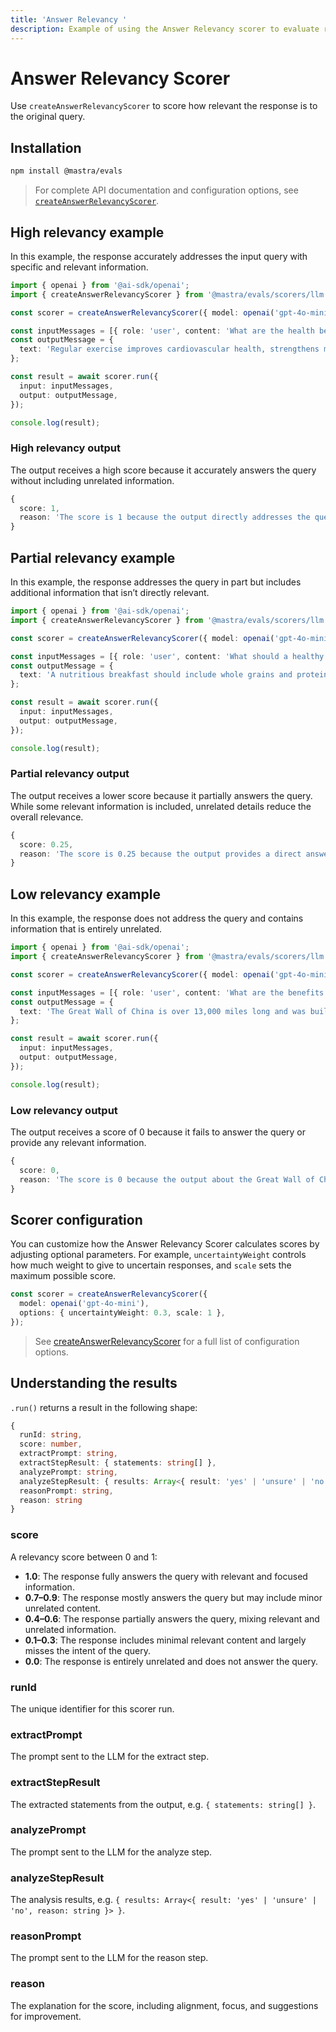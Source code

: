 ```yaml
---
title: 'Answer Relevancy '
description: Example of using the Answer Relevancy scorer to evaluate response relevancy to queries.
---
```


# Answer Relevancy Scorer

Use `createAnswerRelevancyScorer` to score how relevant the response is to the original query.

## Installation

```bash copy
npm install @mastra/evals
```

> For complete API documentation and configuration options, see [`createAnswerRelevancyScorer`](/docs/reference/scorers/answer-relevancy).

## High relevancy example

In this example, the response accurately addresses the input query with specific and relevant information.

```typescript filename="src/example-high-answer-relevancy.ts" showLineNumbers copy
import { openai } from '@ai-sdk/openai';
import { createAnswerRelevancyScorer } from '@mastra/evals/scorers/llm';

const scorer = createAnswerRelevancyScorer({ model: openai('gpt-4o-mini') });

const inputMessages = [{ role: 'user', content: 'What are the health benefits of regular exercise?' }];
const outputMessage = {
  text: 'Regular exercise improves cardiovascular health, strengthens muscles, boosts metabolism, and enhances mental well-being through the release of endorphins.',
};

const result = await scorer.run({
  input: inputMessages,
  output: outputMessage,
});

console.log(result);
```

### High relevancy output

The output receives a high score because it accurately answers the query without including unrelated information.

```typescript
{
  score: 1,
  reason: 'The score is 1 because the output directly addresses the question by providing multiple explicit health benefits of regular exercise, including improvements in cardiovascular health, muscle strength, metabolism, and mental well-being. Each point is relevant and contributes to a comprehensive understanding of the health benefits.'
}
```

## Partial relevancy example

In this example, the response addresses the query in part but includes additional information that isn’t directly relevant.

```typescript filename="src/example-partial-answer-relevancy.ts" showLineNumbers copy
import { openai } from '@ai-sdk/openai';
import { createAnswerRelevancyScorer } from '@mastra/evals/scorers/llm';

const scorer = createAnswerRelevancyScorer({ model: openai('gpt-4o-mini') });

const inputMessages = [{ role: 'user', content: 'What should a healthy breakfast include?' }];
const outputMessage = {
  text: 'A nutritious breakfast should include whole grains and protein. However, the timing of your breakfast is just as important - studies show eating within 2 hours of waking optimizes metabolism and energy levels throughout the day.',
};

const result = await scorer.run({
  input: inputMessages,
  output: outputMessage,
});

console.log(result);
```

### Partial relevancy output

The output receives a lower score because it partially answers the query. While some relevant information is included, unrelated details reduce the overall relevance.

```typescript
{
  score: 0.25,
  reason: 'The score is 0.25 because the output provides a direct answer by mentioning whole grains and protein as components of a healthy breakfast, which is relevant. However, the additional information about the timing of breakfast and its effects on metabolism and energy levels is not directly related to the question, leading to a lower overall relevance score.'
}
```

## Low relevancy example

In this example, the response does not address the query and contains information that is entirely unrelated.

```typescript filename="src/example-low-answer-relevancy.ts" showLineNumbers copy
import { openai } from '@ai-sdk/openai';
import { createAnswerRelevancyScorer } from '@mastra/evals/scorers/llm';

const scorer = createAnswerRelevancyScorer({ model: openai('gpt-4o-mini') });

const inputMessages = [{ role: 'user', content: 'What are the benefits of meditation?' }];
const outputMessage = {
  text: 'The Great Wall of China is over 13,000 miles long and was built during the Ming Dynasty to protect against invasions.',
};

const result = await scorer.run({
  input: inputMessages,
  output: outputMessage,
});

console.log(result);
```

### Low relevancy output

The output receives a score of 0 because it fails to answer the query or provide any relevant information.

```typescript
{
  score: 0,
  reason: 'The score is 0 because the output about the Great Wall of China is completely unrelated to the benefits of meditation, providing no relevant information or context that addresses the input question.'
}
```

## Scorer configuration

You can customize how the Answer Relevancy Scorer calculates scores by adjusting optional parameters. For example, `uncertaintyWeight` controls how much weight to give to uncertain responses, and `scale` sets the maximum possible score.

```typescript showLineNumbers copy
const scorer = createAnswerRelevancyScorer({
  model: openai('gpt-4o-mini'),
  options: { uncertaintyWeight: 0.3, scale: 1 },
});
```

> See [createAnswerRelevancyScorer](/docs/reference/scorers/answer-relevancy) for a full list of configuration options.

## Understanding the results

`.run()` returns a result in the following shape:

```typescript
{
  runId: string,
  score: number,
  extractPrompt: string,
  extractStepResult: { statements: string[] },
  analyzePrompt: string,
  analyzeStepResult: { results: Array<{ result: 'yes' | 'unsure' | 'no', reason: string }> },
  reasonPrompt: string,
  reason: string
}
```

### score

A relevancy score between 0 and 1:

- **1.0**: The response fully answers the query with relevant and focused information.
- **0.7–0.9**: The response mostly answers the query but may include minor unrelated content.
- **0.4–0.6**: The response partially answers the query, mixing relevant and unrelated information.
- **0.1–0.3**: The response includes minimal relevant content and largely misses the intent of the query.
- **0.0**: The response is entirely unrelated and does not answer the query.

### runId

The unique identifier for this scorer run.

### extractPrompt

The prompt sent to the LLM for the extract step.

### extractStepResult

The extracted statements from the output, e.g. `{ statements: string[] }`.

### analyzePrompt

The prompt sent to the LLM for the analyze step.

### analyzeStepResult

The analysis results, e.g. `{ results: Array<{ result: 'yes' | 'unsure' | 'no', reason: string }> }`.

### reasonPrompt

The prompt sent to the LLM for the reason step.

### reason

The explanation for the score, including alignment, focus, and suggestions for improvement.

<GithubLink
  marginTop='mt-16'
  link="https://github.com/mastra-ai/mastra/blob/main/examples/basics/scorers/answer-relevancy"
/>
